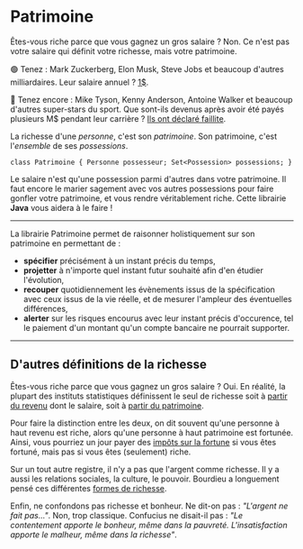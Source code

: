 # Patrimoine

Êtes-vous riche parce que vous gagnez un gros salaire ? Non.
Ce n'est pas votre salaire qui définit votre richesse, mais votre patrimoine.

🟢 Tenez : Mark Zuckerberg, Elon Musk, Steve Jobs et beaucoup d'autres milliardaires.
Leur salaire annuel ? [1$](https://www.indiatimes.com/worth/news/from-mark-zuckerberg-to-elon-musk-why-do-the-rich-ceos-take-a-1-salary-634483.html).

🔴 Tenez encore : Mike Tyson, Kenny Anderson, Antoine Walker et beaucoup d'autres super-stars du sport.
Que sont-ils devenus après avoir été payés plusieurs M$ pendant leur carrière ? [Ils ont déclaré faillite](https://en.wikipedia.org/wiki/Personal_finances_of_professional_American_athletes#Failures).

La richesse d'une *personne*, c'est son *patrimoine*. Son patrimoine, c'est l'*ensemble* de ses *possessions*.
```
class Patrimoine { Personne possesseur; Set<Possession> possessions; }
```

Le salaire n'est qu'une possession parmi d'autres dans votre patrimoine.
Il faut encore le marier sagement avec vos autres possessions pour faire gonfler votre patrimoine, et vous rendre véritablement riche.
Cette librairie **Java** vous aidera à le faire !

---------------

La librairie Patrimoine permet de raisonner holistiquement sur son patrimoine en permettant de :
- **spécifier** précisément à un instant précis du temps,
- **projetter** à n'importe quel instant futur souhaité afin d'en étudier l'évolution,
- **recouper** quotidiennement les évènements issus de la spécification avec ceux issus de la vie réelle, et de mesurer l'ampleur des éventuelles différences,
- **alerter** sur les risques encourus avec leur instant précis d'occurence, tel le paiement d'un montant qu'un compte bancaire ne pourrait supporter.

---------------

## D'autres définitions de la richesse

Êtes-vous riche parce que vous gagnez un gros salaire ? Oui.
En réalité, la plupart des instituts statistiques définissent le seul de richesse
soit à [partir du revenu](https://inegalites.fr/Comment-definir-un-seuil-de-richesse) dont le salaire,
soit à [partir du patrimoine](https://www.inegalites.fr/A-partir-de-quel-niveau-de-patrimoine-est-on-fortune).

Pour faire la distinction entre les deux, on dit souvent qu'une personne à haut revenu est riche,
alors qu'une personne à haut patrimoine est fortunée.
Ainsi, vous pourriez un jour payer des [impôts sur la fortune](https://fr.wikipedia.org/wiki/Imp%C3%B4t_sur_la_fortune) si vous êtes fortuné,
mais pas si vous êtes (seulement) riche.

Sur un tout autre registre, il n'y a pas que l'argent comme richesse. Il y a aussi les relations sociales, la culture, le pouvoir.
Bourdieu a longuement pensé ces différentes [formes de richesse](https://www.rse-magazine.com/Pierre-Bourdieu-et-les-formes-de-Capital_a3583.html).

Enfin, ne confondons pas richesse et bonheur. Ne dit-on pas : *"L'argent ne fait pas..."*. Non, trop classique.
Confucius ne disait-il pas : *"Le contentement apporte le bonheur, même dans la pauvreté. L'insatisfaction apporte le malheur, même dans la richesse"*.
